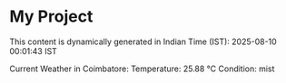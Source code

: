 # My Project

This content is dynamically generated in Indian Time (IST): 2025-08-10 00:01:43 IST


Current Weather in Coimbatore:
Temperature: 25.88 °C
Condition: mist
